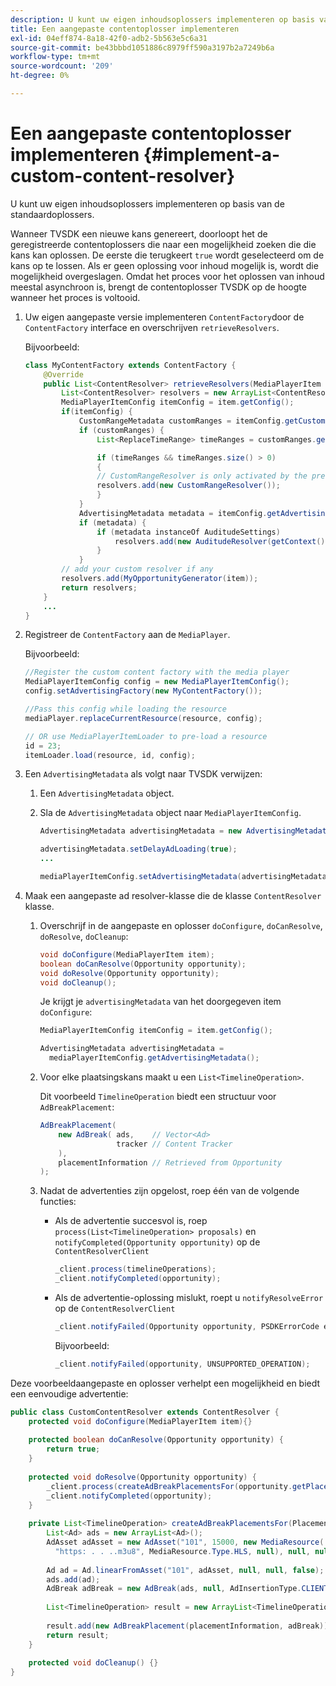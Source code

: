 ```yaml
---
description: U kunt uw eigen inhoudsoplossers implementeren op basis van de standaardoplossers.
title: Een aangepaste contentoplosser implementeren
exl-id: 04eff874-8a18-42f0-adb2-5b563e5c6a31
source-git-commit: be43bbbd1051886c8979ff590a3197b2a7249b6a
workflow-type: tm+mt
source-wordcount: '209'
ht-degree: 0%

---
```


# Een aangepaste contentoplosser implementeren {#implement-a-custom-content-resolver}

U kunt uw eigen inhoudsoplossers implementeren op basis van de standaardoplossers.

Wanneer TVSDK een nieuwe kans genereert, doorloopt het de geregistreerde contentoplossers die naar een mogelijkheid zoeken die die kans kan oplossen. De eerste die terugkeert `true` wordt geselecteerd om de kans op te lossen. Als er geen oplossing voor inhoud mogelijk is, wordt die mogelijkheid overgeslagen. Omdat het proces voor het oplossen van inhoud meestal asynchroon is, brengt de contentoplosser TVSDK op de hoogte wanneer het proces is voltooid.

1. Uw eigen aangepaste versie implementeren `ContentFactory`door de `ContentFactory` interface en overschrijven `retrieveResolvers`.

   Bijvoorbeeld:

   ```java
   class MyContentFactory extends ContentFactory { 
       @Override 
       public List<ContentResolver> retrieveResolvers(MediaPlayerItem item) { 
           List<ContentResolver> resolvers = new ArrayList<ContentResolver>(); 
           MediaPlayerItemConfig itemConfig = item.getConfig(); 
           if(itemConfig) { 
               CustomRangeMetadata customRanges = itemConfig.getCustomRangeMetadata(); 
               if (customRanges) { 
                   List<ReplaceTimeRange> timeRanges = customRanges.getTimeRangeList(); 
   
                   if (timeRanges && timeRanges.size() > 0) 
                   { 
                   // CustomRangeResolver is only activated by the presence of CustomRanges in configuration 
                   resolvers.add(new CustomRangeResolver()); 
                   } 
               } 
               AdvertisingMetadata metadata = itemConfig.getAdvertisingMetadata(); 
               if (metadata) { 
                   if (metadata instanceOf AuditudeSettings)  
                       resolvers.add(new AuditudeResolver(getContext());    
                   } 
               } 
           // add your custom resolver if any 
           resolvers.add(MyOpportunityGenerator(item)); 
           return resolvers; 
       } 
       ... 
   } 
   ```

1. Registreer de `ContentFactory` aan de `MediaPlayer`.

   Bijvoorbeeld:

   ```java
   //Register the custom content factory with the media player 
   MediaPlayerItemConfig config = new MediaPlayerItemConfig(); 
   config.setAdvertisingFactory(new MyContentFactory()); 
   
   //Pass this config while loading the resource 
   mediaPlayer.replaceCurrentResource(resource, config); 
   
   // OR use MediaPlayerItemLoader to pre-load a resource 
   id = 23; 
   itemLoader.load(resource, id, config);
   ```

1. Een `AdvertisingMetadata` als volgt naar TVSDK verwijzen:
   1. Een `AdvertisingMetadata` object.
   1. Sla de `AdvertisingMetadata` object naar `MediaPlayerItemConfig`.

      ```java
      AdvertisingMetadata advertisingMetadata = new AdvertisingMetadata(); 
      
      advertisingMetadata.setDelayAdLoading(true); 
      ... 
      
      mediaPlayerItemConfig.setAdvertisingMetadata(advertisingMetadata); 
      ```

1. Maak een aangepaste ad resolver-klasse die de klasse `ContentResolver` klasse.
   1. Overschrijf in de aangepaste en oplosser `doConfigure`, `doCanResolve`, `doResolve`, `doCleanup`:

      ```java
      void doConfigure(MediaPlayerItem item); 
      boolean doCanResolve(Opportunity opportunity); 
      void doResolve(Opportunity opportunity); 
      void doCleanup();
      ```

      Je krijgt je `advertisingMetadata` van het doorgegeven item `doConfigure`:

      ```java
      MediaPlayerItemConfig itemConfig = item.getConfig(); 
      
      AdvertisingMetadata advertisingMetadata =  
        mediaPlayerItemConfig.getAdvertisingMetadata(); 
      ```

   1. Voor elke plaatsingskans maakt u een `List<TimelineOperation>`.

      Dit voorbeeld `TimelineOperation` biedt een structuur voor `AdBreakPlacement`:

      ```java
      AdBreakPlacement( 
          new AdBreak( ads,    // Vector<Ad> 
                       tracker // Content Tracker 
          ), 
          placementInformation // Retrieved from Opportunity 
      ); 
      ```

   1. Nadat de advertenties zijn opgelost, roep één van de volgende functies:

      * Als de advertentie succesvol is, roep `process(List<TimelineOperation> proposals)` en `notifyCompleted(Opportunity opportunity)` op de `ContentResolverClient`

         ```java
         _client.process(timelineOperations); 
         _client.notifyCompleted(opportunity); 
         ```

      * Als de advertentie-oplossing mislukt, roept u `notifyResolveError` op de `ContentResolverClient`

         ```java
         _client.notifyFailed(Opportunity opportunity, PSDKErrorCode error);
         ```

         Bijvoorbeeld:

         ```java
         _client.notifyFailed(opportunity, UNSUPPORTED_OPERATION);
         ```

<!--<a id="example_463B718749504A978F0B887786844C39"></a>-->

Deze voorbeeldaangepaste en oplosser verhelpt een mogelijkheid en biedt een eenvoudige advertentie:

```java
public class CustomContentResolver extends ContentResolver { 
    protected void doConfigure(MediaPlayerItem item){} 
 
    protected boolean doCanResolve(Opportunity opportunity) {  
        return true;  
    } 
 
    protected void doResolve(Opportunity opportunity) { 
        _client.process(createAdBreakPlacementsFor(opportunity.getPlacement())); 
        _client.notifyCompleted(opportunity); 
    } 
 
    private List<TimelineOperation> createAdBreakPlacementsFor(Placement placementInformation) { 
        List<Ad> ads = new ArrayList<Ad>(); 
        AdAsset adAsset = new AdAsset("101", 15000, new MediaResource( 
          "https: . . ..m3u8", MediaResource.Type.HLS, null), null, null); 
 
        Ad ad = Ad.linearFromAsset("101", adAsset, null, null, false); 
        ads.add(ad); 
        AdBreak adBreak = new AdBreak(ads, null, AdInsertionType.CLIENT_INSERTED); 
 
        List<TimelineOperation> result = new ArrayList<TimelineOperation>(); 
 
        result.add(new AdBreakPlacement(placementInformation, adBreak)); 
        return result; 
    } 
 
    protected void doCleanup() {} 
} 
```
